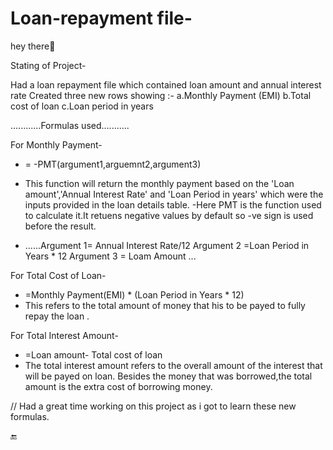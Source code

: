 # Loan-repayment file-
hey there👋


Stating of Project-


Had a loan repayment file which contained loan amount and annual interest rate
Created three new rows showing :-
 a.Monthly Payment (EMI)
 b.Total cost of loan
 c.Loan period in years

............Formulas used...........

For Monthly Payment-

-  = -PMT(argument1,arguemnt2,argument3)
  -  This function will return the  monthly payment based on the 'Loan amount','Annual 
     Interest Rate' and 'Loan Period in years' which were  the inputs provided in the loan 
     details table.
  -Here PMT is the function used to calculate it.It retuens negative values by default so -ve 
   sign is used before the result.


  - ......Argument 1= Annual Interest Rate/12
         Argument 2 =Loan Period in Years * 12
         Argument 3 = Loam Amount
         ...


 For Total Cost of Loan-

-  =Monthly Payment(EMI) * (Loan Period in Years * 12)
-  This refers to the total amount of money that his to be payed to fully  repay the loan .



For Total Interest Amount-

- =Loan amount- Total cost of loan
- The total interest amount refers to the overall amount of the interest that will be payed on 
  loan. Besides the money that was borrowed,the total amount is the extra cost of borrowing 
  money.


// Had a great time working on this project as i got to learn these new formulas.

🔚 

      
